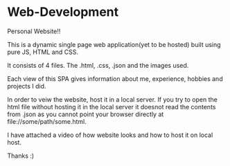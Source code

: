 # Web-Development
Personal Website!!

This is a dynamic single page web application(yet to be hosted) built using pure JS, HTML and CSS. 

It consists of 4 files. The .html, .css, .json and the images used.

Each view of this SPA gives information about me, experience, hobbies and projects I did.

In order to veiw the website, host it in a local server. If you try to open the html file without hosting it in the local server it doesnot
read the contents from .json as you cannot point your browser directly at file://some/path/some.html.

I have attached a video of how website looks and how to host it on local host.

Thanks :)
